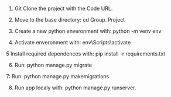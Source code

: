 1. Git Clone the project with the Code URL.    

2. Move to the base directory: cd Group_Project

3. Create a new python enveronment with: python -m venv env

4. Activate enveronment with: env\Scripts\activate 

 5  Install required dependences with: pip install -r requirements.txt

6. Run: python manage.py migrate 

 7: Run:  python manage.py makemigrations

8. Run app localy with: python manage.py runserver.
